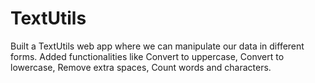 # TextUtils
Built a TextUtils web app where we can manipulate our data in different forms.  Added functionalities like Convert to uppercase, Convert to lowercase, Remove extra spaces, Count words and characters.
